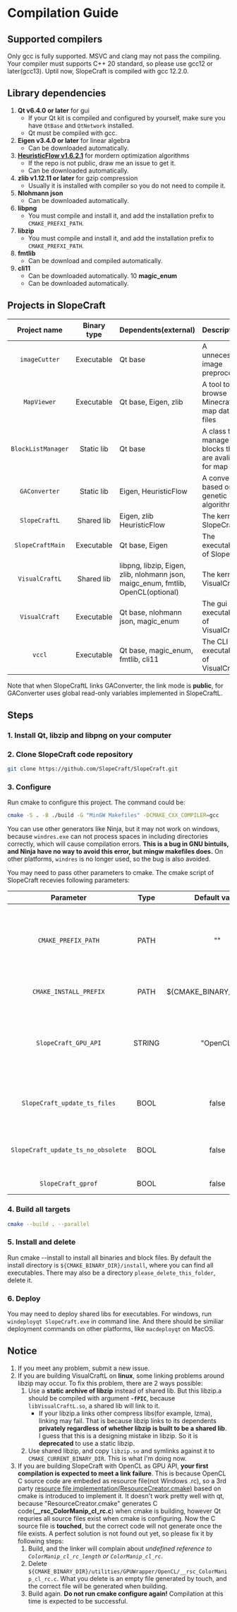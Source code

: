 # Compilation Guide

## Supported compilers

Only gcc is fully supported. MSVC and clang may not pass the compiling. Your compiler must supports C++ 20 standard, so please use gcc12 or later(gcc13). Uptil now, SlopeCraft is compiled with gcc 12.2.0.

## Library dependencies

1. **Qt v6.4.0 or later** for gui
     - If your Qt kit is compiled and configured by yourself, make sure you have `QtBase` and `QtNetwork` installed.
     - Qt must be compiled with gcc.
2. **Eigen v3.4.0 or later** for linear algebra
      - Can be downloaded automatically.
3. [**HeuristicFlow v1.6.2.1**](github.com/ToKiNoBug/HeuristicFlow.git) for mordern optimization algorithms
      - If the repo is not public, draw me an issue to get it.
      - Can be downloaded automatically.
4. **zlib v1.12.11 or later** for gzip compression
      - Usually it is installed with compiler so you do not need to compile it.
5. **Nlohmann json**
      - Can be downloaded automatically.
6. **libpng**
      - You must compile and install it, and add the installation prefix to `CMAKE_PREFXI_PATH`.
7. **libzip**
      - You must compile and install it, and add the installation prefix to `CMAKE_PREFXI_PATH`.
8. **fmtlib**
      - Can be download and compiled automatically.
9. **cli11**
    - Can be downloaded automatically.
10 **magic_enum**
    - Can be downloaded automatically.

## Projects in SlopeCraft

|    Project name    | Binary type | Dependents(external)                                                             | Description                                              |
| :----------------: | :---------: | :------------------------------------------------------------------------------- | :------------------------------------------------------- |
|   `imageCutter`    | Executable  | Qt base                                                                          | A unnecessary image preprocesser                         |
|    `MapViewer`     | Executable  | Qt base, Eigen, zlib                                                             | A tool to browse Minecraft map data files                |
| `BlockListManager` | Static lib  | Qt base                                                                          | A class to manage blocks that are avaliable for map arts |
|   `GAConverter`    | Static lib  | Eigen, HeuristicFlow                                                             | A converter based on genetic algorithm                   |
|   `SlopeCraftL`    | Shared lib  | Eigen, zlib HeuristicFlow                                                        | The kernel of SlopeCraft                                 |
|  `SlopeCraftMain`  | Executable  | Qt base, Eigen                                                                   | The executable of SlopeCraft                             |
|   `VisualCraftL`   | Shared lib  | libpng, libzip, Eigen, zlib, nlohmann json, maigc_enum, fmtlib, OpenCL(optional) | The kernel of VisualCraft                                |
|   `VisualCraft`    | Executable  | Qt base,  nlohmann json, magic_enum                                              | The gui executable of VisualCraft                        |
|       `vccl`       | Executable  | Qt base, magic_enum, fmtlib, cli11                                               | The CLI executable of VisualCraft                        |

Note that when SlopeCraftL links GAConverter, the link mode is **public**, for GAConverter uses global read-only variables implemented in SlopeCraftL.

## Steps

### 1. Install Qt, libzip and libpng on your computer

### 2. Clone SlopeCraft code repository

```bash
git clone https://github.com/SlopeCraft/SlopeCraft.git
```

### 3. Configure

Run cmake to configure this project. The command could be:

```bash
cmake -S . -B ./build -G "MinGW Makefiles" -DCMAKE_CXX_COMPILER=gcc 
```

You can use other generators like Ninja, but it may not work on windows, because `windres.exe` can not process spaces in including directories correctly, which will cause compilation errors. **This is a bug in GNU bintuils, and Ninja have no way to avoid this error, but mingw makefiles does.** On other platforms, `windres` is no longer used, so the bug is also avoided.

You may need to pass other parameters to cmake. The cmake script of SlopeCraft recevies following parameters:

   |             Parameter              |  Type  |        Default value        | Description                                                                    |
   | :--------------------------------: | :----: | :-------------------------: | :----------------------------------------------------------------------------- |
   |        `CMAKE_PREFIX_PATH`         |  PATH  |             ""              | Tell cmake where to find Qt, zlib, libpng, libzip and GPU api sdk(like OpenCL) |
   |       `CMAKE_INSTALL_PREFIX`       |  PATH  | ${CMAKE_BINARY_DIR}/install | Where to install SlopeCraft.                                                   |
   |        `SlopeCraft_GPU_API`        | STRING |          "OpenCL"           | API used to compute. Valid values : OpenCL, None. Metal may be supported.      |
   |    `SlopeCraft_update_ts_files`    |  BOOL  |            false            | Whether to update language files before build                                  |
   | `SlopeCraft_update_ts_no_obsolete` |  BOOL  |            false            | Remove obsolete translations from ts files.                                    |
   |         `SlopeCraft_gprof`         |  BOOL  |            false            | Profile with gprof.                                                            |

### 4. Build all targets

```bash
cmake --build . --parallel
```

### 5. Install and delete

Run cmake --install to install all binaries and block files. By default the install directory is `${CMAKE_BINARY_DIR}/install`, where you can find all executables. There may also be a directory `please_delete_this_folder`, delete it.

### 6. Deploy

You may need to deploy shared libs for executables. For windows, run `windeployqt SlopeCraft.exe` in command line. And there should be similiar deployment commands on other platforms, like `macdeployqt` on MacOS.

## Notice

1. If you meet any problem, submit a new issue.
2. If you are building VisualCraftL on **linux**, some linking problems around libzip may occur. To fix this problem, there are 2 ways possible:
   1. Use a **static archive of libzip** instead of shared lib. But this libzip.a should be compiled with argument **`-fPIC`**, because `libVisualCraftL.so`, a shared lib will link to it.
      - If your libzip.a links other compress libs(for example, lzma), linking may fail. That is because libzip links to its dependents **privately regardless of whether libzip is built to be a shared lib**. I guess that this is a designing mistake in libzip. So it is **deprecated** to use a static libzip.
   2. Use shared libzip, and copy `libzip.so` and symlinks against it to `CMAKE_CURRENT_BINARY_DIR`. This is what I'm doing now.
3. If you are building SlopeCraft with OpenCL as GPU API, **your first compilation is expected to meet a link failure**. This is because OpenCL C source code are embeded as resource file(not Windows .rc), so a 3rd party [resource file implementation(ResourceCreator.cmake)](https://github.com/isRyven/ResourceCreator.cmake.git) based on cmake is introduced to implement it. It doesn't work pretty well with qt, because "ResourceCreator.cmake" generates C code(**__rsc_ColorManip_cl_rc.c**) when cmake is building, however Qt requries all source files exist when cmake is configuring. Now the C source file is **touched**, but the correct code will not generate once the file exists. A perfect solution is not found out yet, so please fix it by following steps:
    1. Build, and the linker will complain about *undefined reference to `ColorManip_cl_rc_length` or `ColorManip_cl_rc`*.
    2. Delete `${CMAKE_BINARY_DIR}/utilities/GPUWrapper/OpenCL/__rsc_ColorManip_cl_rc.c`. What you delete is an empty file generated by touch, and the correct file will be generated when building.
    3. Build again. **Do not run cmake configure again!** Compilation at this time is expected to be successful.
